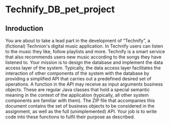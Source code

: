 # Technify_DB_pet_project

## Inroduction
  You are about to take a lead part in the development of “Technify”, a (fictional) Technion's digital music application. In Technify users can listen to the music they like, follow playlists and more. Technify is a smart service that also recommends users new music according to the songs they have listened to.
Your mission is to design the database and implement the data access layer of the system. Typically, the data access layer facilitates the interaction of other components of the system with the database by providing a simplified API that carries out a predefined desired set of operations. A function in the API may receive as input arguments business objects. These are regular Java classes that hold a special semantic meaning in the context of the application (typically, all other system components are familiar with them). The ZIP file that accompanies this document contains the set of business objects to be considered in the assignment, as well as the full (unimplemented) API. Your job is to write code into these functions to fulfil their purpose as described.
